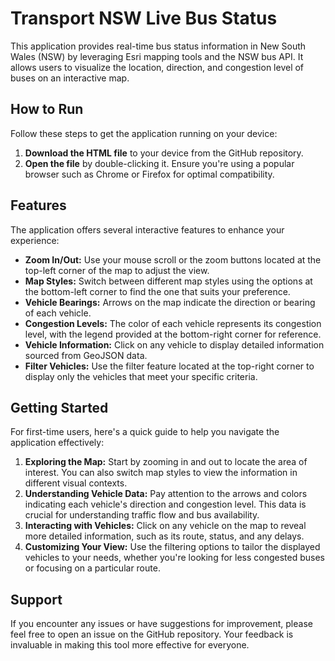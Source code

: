# Transport NSW Live Bus Status

This application provides real-time bus status information in New South Wales (NSW) by leveraging Esri mapping tools and the NSW bus API. It allows users to visualize the location, direction, and congestion level of buses on an interactive map.

## How to Run

Follow these steps to get the application running on your device:

1. **Download the HTML file** to your device from the GitHub repository.
2. **Open the file** by double-clicking it. Ensure you're using a popular browser such as Chrome or Firefox for optimal compatibility.

## Features

The application offers several interactive features to enhance your experience:

- **Zoom In/Out:** Use your mouse scroll or the zoom buttons located at the top-left corner of the map to adjust the view.
- **Map Styles:** Switch between different map styles using the options at the bottom-left corner to find the one that suits your preference.
- **Vehicle Bearings:** Arrows on the map indicate the direction or bearing of each vehicle.
- **Congestion Levels:** The color of each vehicle represents its congestion level, with the legend provided at the bottom-right corner for reference.
- **Vehicle Information:** Click on any vehicle to display detailed information sourced from GeoJSON data.
- **Filter Vehicles:** Use the filter feature located at the top-right corner to display only the vehicles that meet your specific criteria.

## Getting Started

For first-time users, here's a quick guide to help you navigate the application effectively:

1. **Exploring the Map:** Start by zooming in and out to locate the area of interest. You can also switch map styles to view the information in different visual contexts.
2. **Understanding Vehicle Data:** Pay attention to the arrows and colors indicating each vehicle's direction and congestion level. This data is crucial for understanding traffic flow and bus availability.
3. **Interacting with Vehicles:** Click on any vehicle on the map to reveal more detailed information, such as its route, status, and any delays.
4. **Customizing Your View:** Use the filtering options to tailor the displayed vehicles to your needs, whether you're looking for less congested buses or focusing on a particular route.

## Support

If you encounter any issues or have suggestions for improvement, please feel free to open an issue on the GitHub repository. Your feedback is invaluable in making this tool more effective for everyone.
